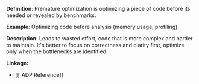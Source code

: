 **Definition**: Premature optimization is optimizing a piece of code before its needed or revealed by benchmarks.

**Example**: Optimizing code before analysis (memory usage, profiling).

**Description**: Leads to wasted effort, code that is more complex and harder to maintain. It's better to focus on correctness and clarity first, optimize only when the bottlenecks are identified.

**Linkage:**
- [[_ADP Reference]]